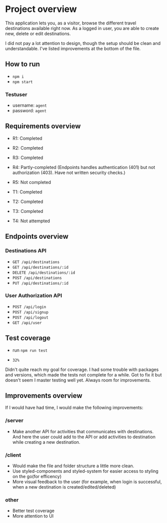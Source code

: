 # Project overview

This application lets you, as a visitor, browse the different travel destinations available right now. As a logged in user, you are able to create new, delete or edit destinations.

I did not pay a lot attention to design, though the setup should be clean and understandable. I've listed improvements at the bottom of the file. 

## How to run

* `npm i`
* `npm start`

### Testuser

- username: `agent`
- password: `agent`

## Requirements overview

* R1: Completed
* R2: Completed
* R3: Completed
* R4: Partly-completed (Endpoints handles authentication (401) but not authorization (403). Have not written security checks.)
* R5: Not completed

* T1: Completed
* T2: Completed
* T3: Completed
* T4: Not attempted

## Endpoints overview

### Destinations API

* `GET /api/destinations`
* `GET /api/destinations/:id`
* `DELETE /api/destinations/:id`
* `POST /api/destinations`
* `PUT /api/destinations/:id`

### User Authorization API

* `POST /api/login`
* `POST /api/signup`
* `POST /api/logout`
* `GET /api/user`

## Test coverage

* run `npm run test`

* `32%`

Didn't quite reach my goal for coverage. I had some trouble with packages and versions, which made the tests not complete for a while. Got to fix it but doesn't seem I master testing well yet. Always room for improvements.

## Improvements overview

If I would have had time, I would make the following improvements:

### /server

* Make another API for activities that communicates with destinations. And here the user could add to the API or add activities to destination while creating a new destination. 

### /client

* Would make the file and folder structure a little more clean. 
* Use styled-components and styled-system for easier access to styling on the go(for efficency)
* More visual feedback to the user (for example, when login is successful, when a new destination is created/edited/deleted)

### other

* Better test coverage
* More attention to UI